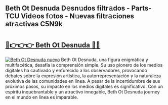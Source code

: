 ## Beth Ot Desnuda D𝚎sn𝚞dos filtr𝚊dos - Parts-TCU Vid𝚎os f𝚘tos - N𝚞evas filtr𝚊ciones atr𝚊ctivas C5N9k

# <h2><a href="http://mbblkz4.tromn.icu/?c=Beth+Ot+Desnuda">🔗👉👉👉 Beth Ot Desnuda 🔗🔗</a></h2>

[![Beth Ot Desnuda nuevo](https://i.imgur.com/pEAQMta.gif)](http://mbblkz4.tromn.icu/?c=Beth+Ot+Desnuda)
Beth Ot Desnuda, una figura enigmática y multifacética, desafía la comprensión simple. Su uso pionero de los medios digitales ha cautivado y enfurecido a los observadores, provocando debates sobre la expresión artística, la autorrepresentación y la naturaleza evolutiva de las comunidades en línea. A pesar de la incertidumbre de sus próximos pasos, su impacto en los medios digitales es significativo. Con un espíritu inquebrantable y un atractivo innegable, Beth Ot Desnuda journey en el mundo en línea es imparable.

